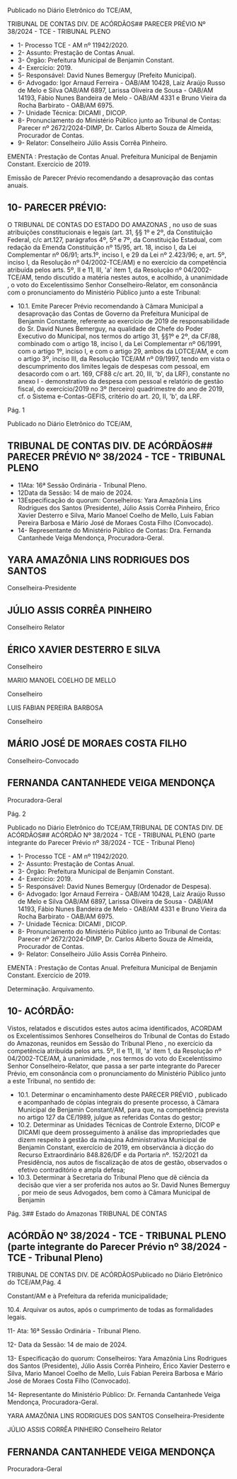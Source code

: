 Publicado  no  Diário  Eletrônico do TCE/AM,

TRIBUNAL DE CONTAS DIV. DE ACÓRDÃOS## PARECER PRÉVIO Nº 38/2024 - TCE - TRIBUNAL PLENO

- 1- Processo TCE - AM nº 11942/2020.
- 2- Assunto: Prestação de Contas Anual.
- 3- Órgão: Prefeitura Municipal de Benjamin Constant.
- 4- Exercício: 2019.
- 5- Responsável: David Nunes Bemerguy (Prefeito Municipal).
- 6- Advogado: Igor Arnaud Ferreira - OAB/AM 10428, Laiz Araújo Russo de Melo e Silva OAB/AM 6897, Larissa Oliveira de Sousa - OAB/AM 14193, Fábio Nunes Bandeira de Melo - OAB/AM 4331 e Bruno Vieira da Rocha Barbirato - OAB/AM 6975.
- 7- Unidade Técnica: DICAMI , DICOP.
- 8- Pronunciamento  do  Ministério  Público  junto  ao  Tribunal  de  Contas: Parecer  nº 2672/2024-DIMP, Dr. Carlos Alberto Souza de Almeida, Procurador de Contas.
- 9- Relator: Conselheiro Júlio Assis Corrêa Pinheiro.

EMENTA :  Prestação  de  Contas  Anual.    Prefeitura Municipal de  Benjamin  Constant.    Exercício  de 2019.

Emissão de Parecer Prévio recomendando a desaprovação das contas anuais.

## 10-  PARECER PRÉVIO:

O  TRIBUNAL  DE  CONTAS  DO  ESTADO  DO  AMAZONAS ,  no  uso  de  suas atribuições  constitucionais  e  legais  (art.  31,  §§  1º  e  2º,  da  Constituição  Federal,  c/c art.127,  parágrafos  4º,  5º  e  7º,  da  Constituição  Estadual,  com  redação  da  Emenda Constituição nº 15/95, art. 18, inciso I, da Lei Complementar nº 06/91; arts.1º, inciso I, e 29  da  Lei  nº  2.423/96;  e,  art.  5º,  inciso  I,  da  Resolução  nº  04/2002-TCE/AM)  e  no exercício da competência atribuída pelos arts. 5º, II e 11, III, 'a' item 1, da Resolução nº 04/2002-TCE/AM, tendo discutido a matéria nestes autos, e acolhido, à unanimidade , o voto do Excelentíssimo Senhor Conselheiro-Relator, em consonância com o pronunciamento do Ministério Público junto a este Tribunal:

- 10.1. Emite Parecer Prévio recomendando à Câmara Municipal a desaprovação das Contas  de  Governo da  Prefeitura  Municipal  de Benjamin Constante, referente ao exercício de 2019 de responsabilidade  do Sr. David  Nunes  Bemerguy, na  qualidade  de Chefe do Poder Executivo do Municipal, nos termos do artigo 31, §§1º e 2º, da CF/88, combinado com o artigo 18, inciso I, da Lei Complementar nº  06/1991,  com  o  artigo  1º,  inciso  I,  e  com  o  artigo  29,  ambos  da LOTCE/AM,  e  com  o  artigo  3º,  inciso  III,  da  Resolução  TCE/AM  nº 09/1997,  tendo  em  vista  o  descumprimento  dos  limites  legais  de despesas com pessoal, em desacordo com o art. 169, CF88 c/c art. 20, III, 'b', da LRF), constante no anexo I - demonstrativo da despesa com pessoal e relatório de gestão fiscal, do exercício/2019 no 3º (terceiro) quadrimestre do ano de 2019, cf. o Sistema e-Contas-GEFIS, critério do art. 20, II, 'b', da LRF.

Pág. 1

Publicado  no  Diário  Eletrônico do TCE/AM,

## TRIBUNAL DE CONTAS DIV. DE ACÓRDÃOS## PARECER PRÉVIO Nº 38/2024 - TCE - TRIBUNAL PLENO

- 11Ata: 16ª Sessão Ordinária - Tribunal Pleno.
- 12Data da Sessão: 14 de maio de 2024.
- 13Especificação  do  quorum: Conselheiros: Yara  Amazônia  Lins  Rodrigues  dos Santos (Presidente), Júlio Assis Corrêa Pinheiro, Érico Xavier Desterro e Silva, Mario Manoel Coelho de Mello, Luis Fabian Pereira Barbosa e Mário José de Moraes Costa Filho (Convocado).
- 14-  Representante do Ministério Público de Contas: Dra. Fernanda Cantanhede Veiga Mendonça, Procuradora-Geral.

## YARA AMAZÔNIA LINS RODRIGUES DOS SANTOS

Conselheira-Presidente

## JÚLIO ASSIS CORRÊA PINHEIRO

Conselheiro Relator

## ÉRICO XAVIER DESTERRO E SILVA

Conselheiro

MARIO MANOEL COELHO DE MELLO

Conselheiro

LUIS FABIAN PEREIRA BARBOSA

Conselheiro

## MÁRIO JOSÉ DE MORAES COSTA FILHO

Conselheiro-Convocado

## FERNANDA CANTANHEDE VEIGA MENDONÇA

Procuradora-Geral

Pág. 2

Publicado  no  Diário  Eletrônico do TCE/AM,TRIBUNAL DE CONTAS DIV. DE ACÓRDÃOS## ACÓRDÃO Nº 38/2024 - TCE - TRIBUNAL PLENO (parte integrante do Parecer Prévio nº 38/2024 - TCE - Tribunal Pleno)

- 1- Processo TCE - AM nº 11942/2020.
- 2- Assunto: Prestação de Contas Anual.
- 3- Órgão: Prefeitura Municipal de Benjamin Constant.
- 4- Exercício: 2019.
- 5- Responsável: David Nunes Bemerguy (Ordenador de Despesa).
- 6- Advogado: Igor Arnaud Ferreira - OAB/AM 10428, Laiz Araújo Russo de Melo e Silva OAB/AM 6897, Larissa Oliveira de Sousa - OAB/AM 14193, Fábio Nunes Bandeira de Melo - OAB/AM 4331 e Bruno Vieira da Rocha Barbirato - OAB/AM 6975.
- 7- Unidade Técnica: DICAMI , DICOP.
- 8- Pronunciamento  do  Ministério  Público  junto  ao  Tribunal  de  Contas: Parecer  nº 2672/2024-DIMP,  Dr. Carlos Alberto Souza de Almeida, Procurador de Contas.
- 9- Relator: Conselheiro Júlio Assis Corrêa Pinheiro.

EMENTA :  Prestação  de  Contas  Anual.    Prefeitura Municipal de Benjamin Constant. Exercício de 2019.

Determinação. Arquivamento.

## 10-  ACÓRDÃO:

Vistos, relatados e discutidos estes autos acima identificados, ACORDAM os Excelentíssimos Senhores Conselheiros do Tribunal de Contas do Estado do Amazonas, reunidos em Sessão do Tribunal Pleno , no exercício da competência atribuída pelos arts. 5º, II e 11, III, 'a' item 1, da Resolução nº 04/2002-TCE/AM, à unanimidade , nos termos do voto do Excelentíssimo Senhor Conselheiro-Relator, que passa a ser parte integrante do Parecer Prévio, em consonância com o pronunciamento do Ministério Público junto a este Tribunal, no sentido de:

- 10.1. Determinar o encaminhamento deste PARECER PRÉVIO , publicado e acompanhado  de  cópias  integrais  do  presente  processo,  à  Câmara Municipal de Benjamin Constant/AM, para que, na competência prevista no artigo 127 da CE/1989, julgue as referidas Contas do gestor;
- 10.2. Determinar as  Unidades  Técnicas  de  Controle  Externo, DICOP  e DICAMI que deem prosseguimento à análise das impropriedades que dizem  respeito  à  gestão  da  máquina  Administrativa  Municipal  de Benjamin  Constant,  exercício  de  2019,  em  observância  à  dicção  do Recurso  Extraordinário  848.826/DF  e  da  Portaria  nº.  152/2021  da Presidência, nos autos de fiscalização de atos de gestão, observados o efetivo contraditório e ampla defesa;
- 10.3. Determinar à  Secretaria do Tribunal Pleno que dê ciência da decisão que vier a ser proferida nos autos ao Sr. David Nunes Bemerguy , por meio de seus Advogados, bem como à Câmara Municipal de Benjamin

Pág. 3## Estado do Amazonas TRIBUNAL DE CONTAS

## ACÓRDÃO Nº 38/2024 - TCE - TRIBUNAL PLENO (parte integrante do Parecer Prévio nº 38/2024 - TCE - Tribunal Pleno)

TRIBUNAL DE CONTAS DIV. DE ACÓRDÃOSPublicado  no  Diário  Eletrônico do TCE/AM,Pág. 4

Constant/AM e à Prefeitura da referida municipalidade;

10.4. Arquivar os  autos,  após  o  cumprimento  de  todas  as  formalidades legais.

11- Ata: 16ª Sessão Ordinária - Tribunal Pleno.

12- Data da Sessão: 14 de maio de 2024.

13- Especificação  do  quorum: Conselheiros: Yara  Amazônia  Lins  Rodrigues  dos Santos (Presidente), Júlio Assis Corrêa Pinheiro, Érico Xavier Desterro e Silva, Mario Manoel Coelho de Mello, Luis Fabian Pereira Barbosa e Mário José de Moraes Costa Filho (Convocado).

14-  Representante do Ministério Público: Dr. Fernanda Cantanhede Veiga Mendonça, Procuradora-Geral.

YARA AMAZÔNIA LINS RODRIGUES DOS SANTOS Conselheira-Presidente

JÚLIO ASSIS CORRÊA PINHEIRO Conselheiro Relator

## FERNANDA CANTANHEDE VEIGA MENDONÇA

Procuradora-Geral